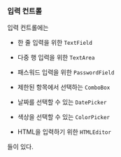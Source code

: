 ### 입력 컨트롤

입력 컨트롤에는

- 한 줄 입력을 위한 `TextField`

- 다중 행 입력을 위한 `TextArea`

- 패스워드 입력을 위한 `PasswordField`

- 제한된 항목에서 선택하는 `ComboBox`

- 날짜를 선택할 수 있는 `DatePicker`

- 색상을 선택할 수 있는 `ColorPicker`

- HTML을 입력하기 위한 `HTMLEditor`

들이 있다.